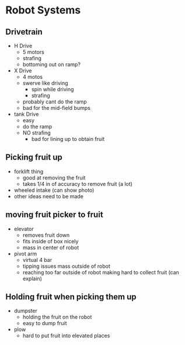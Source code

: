 
# Robot Systems
## Drivetrain
- H Drive
  - 5 motors
  - strafing
  - bottoming out on ramp?
- X Drive
  - 4 motos
  - swerve like driving
    - spin while driving
    - strafing
  - probably cant do the ramp
  - bad for the mid-field bumps
- tank Drive
  - easy
  - do the ramp
  - NO strafing
    - bad for lining up to obtain fruit

## Picking fruit up
- forklift thing 
  - good at removing the fruit
  - takes 1/4 in of accuracy to remove fruit (a lot)
- wheeled intake (can show photo)
- other ideas need to be made

## moving fruit picker to fruit
- elevator
  - removes fruit down
  - fits inside of box nicely
  - mass in center of robot
- pivot arm
  - virtual 4 bar
  - tipping issues mass outside of robot
  - reaching too far outside of robot making hard to collect fruit (can explain)
## Holding fruit when picking them up
- dumpster
  - holding the fruit on the robot
  - easy to dump fruit
- plow
  - hard to put fruit into elevated places